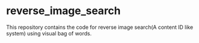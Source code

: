 # reverse_image_search
This repository contains the code for reverse image search(A content ID like system) using visual bag of words.
